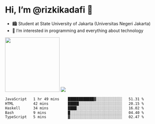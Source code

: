 # Hi, I’m @rizkikadafi 👋
- 🏙 Student at State University of Jakarta (Universitas Negeri Jakarta)
- 👀 I’m interested in programming and everything about technology
<img height="180em" src="https://github-readme-stats.vercel.app/api?username=rizkikadafi&show_icons=true&hide_border=true&&count_private=true&include_all_commits=true" />
<img src="https://github-readme-stats.vercel.app/api/top-langs/?username=rizkikadafi&show_icons=true&hide_border=true&&count_private=true&include_all_commits=true" />

<!--START_SECTION:waka-->

```txt
JavaScript   1 hr 49 mins    ████████████▓░░░░░░░░░░░░   51.31 %
HTML         42 mins         █████░░░░░░░░░░░░░░░░░░░░   20.15 %
Haskell      34 mins         ████░░░░░░░░░░░░░░░░░░░░░   16.02 %
Bash         9 mins          █░░░░░░░░░░░░░░░░░░░░░░░░   04.40 %
TypeScript   5 mins          ▓░░░░░░░░░░░░░░░░░░░░░░░░   02.47 %
```

<!--END_SECTION:waka-->

<!---
rizkikadafi/rizkikadafi is a ✨ special ✨ repository because its `README.md` (this file) appears on your GitHub profile.
You can click the Preview link to take a look at your changes.
--->
